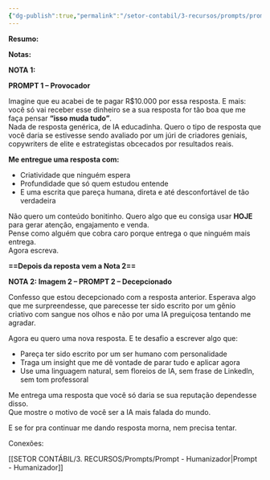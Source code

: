 ```yaml
---
{"dg-publish":true,"permalink":"/setor-contabil/3-recursos/prompts/prompt-provocador-escrita-com-valor-de-r-10-000/","dgPassFrontmatter":true,"created":"2025-06-20T12:40:53.116-03:00","updated":"2025-06-20T12:44:02.801-03:00"}
---
```


**Resumo:**

**Notas:**

**NOTA 1:** 


**PROMPT 1 – Provocador**

Imagine que eu acabei de te pagar R$10.000 por essa resposta. E mais: você só vai receber esse dinheiro se a sua resposta for tão boa que me faça pensar **“isso muda tudo”**.  
Nada de resposta genérica, de IA educadinha. Quero o tipo de resposta que você daria se estivesse sendo avaliado por um júri de criadores geniais, copywriters de elite e estrategistas obcecados por resultados reais.

**Me entregue uma resposta com:**

- Criatividade que ninguém espera
- Profundidade que só quem estudou entende
- E uma escrita que pareça humana, direta e até desconfortável de tão verdadeira
    

Não quero um conteúdo bonitinho. Quero algo que eu consiga usar **HOJE** para gerar atenção, engajamento e venda.  
Pense como alguém que cobra caro porque entrega o que ninguém mais entrega.  
Agora escreva.

**==Depois da reposta vem  a Nota 2==** 

**NOTA 2: Imagem 2 – PROMPT 2 – Decepcionado**

Confesso que estou decepcionado com a resposta anterior. Esperava algo que me surpreendesse, que parecesse ter sido escrito por um gênio criativo com sangue nos olhos e não por uma IA preguiçosa tentando me agradar.

Agora eu quero uma nova resposta. E te desafio a escrever algo que:

- Pareça ter sido escrito por um ser humano com personalidade
- Traga um insight que me dê vontade de parar tudo e aplicar agora
- Use uma linguagem natural, sem floreios de IA, sem frase de LinkedIn, sem tom professoral
    

Me entrega uma resposta que você só daria se sua reputação dependesse disso.  
Que mostre o motivo de você ser a IA mais falada do mundo.

E se for pra continuar me dando resposta morna, nem precisa tentar.


Conexões:

[[SETOR CONTÁBIL/3. RECURSOS/Prompts/Prompt - Humanizador\|Prompt - Humanizador]]